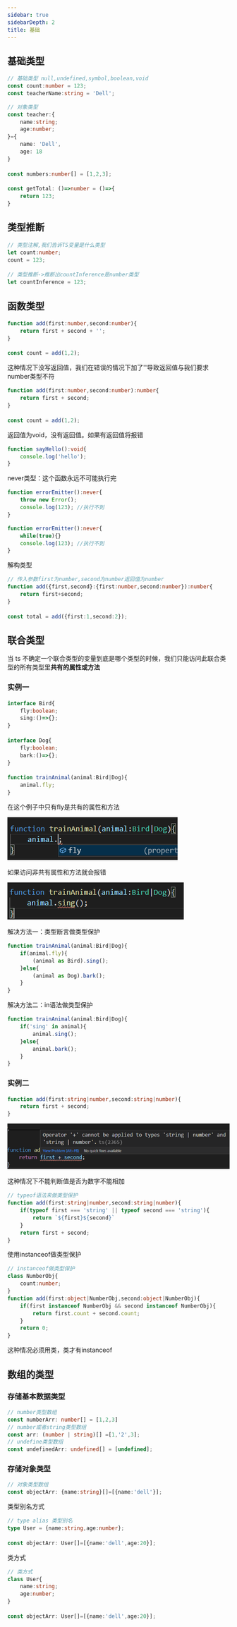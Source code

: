 ```yaml
---
sidebar: true
sidebarDepth: 2
title: 基础
---
```


## 基础类型

```typescript
// 基础类型 null,undefined,symbol,boolean,void
const count:number = 123;
const teacherName:string = 'Dell';
```

```typescript
// 对象类型
const teacher:{
    name:string;
    age:number;
}={
    name: 'Dell',
    age: 18
}

const numbers:number[] = [1,2,3];

const getTotal: ()=>number = ()=>{
    return 123;
}
```

## 类型推断

```typescript
// 类型注解,我们告诉TS变量是什么类型
let count:number;
count = 123;

// 类型推断->推断出countInference是number类型
let countInference = 123;
```

## 函数类型

```typescript
function add(first:number,second:number){
    return first + second + '';
}

const count = add(1,2);
```

这种情况下没写返回值，我们在错误的情况下加了''导致返回值与我们要求number类型不符

```typescript
function add(first:number,second:number):number{
    return first + second;
}

const count = add(1,2);
```

返回值为void，没有返回值。如果有返回值将报错

```typescript
function sayHello():void{
    console.log('hello');
}
```

never类型：这个函数永远不可能执行完

```typescript
function errorEmitter():never{
    throw new Error();
    console.log(123); //执行不到
}
```

```typescript
function errorEmitter():never{
    while(true){}
    console.log(123); //执行不到
}
```

解构类型

```typescript
// 传入参数first为number,second为number返回值为number
function add({first,second}:{first:number,second:number}):number{
    return first+second;
}

const total = add({first:1,second:2});
```

## 联合类型

 当 ts 不确定一个联合类型的变量到底是哪个类型的时候，我们只能访问此联合类型的所有类型里**共有的属性或方法**

### 实例一

```ts
interface Bird{
    fly:boolean;
    sing:()=>{};
}

interface Dog{
    fly:boolean;
    bark:()=>{};
}

function trainAnimal(animal:Bird|Dog){
    animal.fly;
}
```

在这个例子中只有fly是共有的属性和方法

![1622302387209](./assess/1622302387209.png)

如果访问非共有属性和方法就会报错

![1622302464985](./assess/1622302464985.png)

解决方法一：类型断言做类型保护

```typescript
function trainAnimal(animal:Bird|Dog){
    if(animal.fly){
        (animal as Bird).sing();
    }else{
        (animal as Dog).bark();
    }
}
```

解决方法二：in语法做类型保护

```typescript
function trainAnimal(animal:Bird|Dog){
    if('sing' in animal){
        animal.sing();
    }else{
        animal.bark();
    }
}
```

### 实例二

```typescript
function add(first:string|number,second:string|number){
    return first + second;
}
```

![1622303049864](./assess/1622303049864.png)

这种情况下不能判断值是否为数字不能相加

```typescript
// typeof语法来做类型保护
function add(first:string|number,second:string|number){
    if(typeof first === 'string' || typeof second === 'string'){
        return `${first}${second}`
    }
    return first + second;
}
```

使用instanceof做类型保护

```typescript
// instanceof做类型保护
class NumberObj{
    count:number;
}
function add(first:object|NumberObj,second:object|NumberObj){
    if(first instanceof NumberObj && second instanceof NumberObj){
        return first.count + second.count;
    }
    return 0;
}
```

这种情况必须用类，类才有instanceof

## 数组的类型

### 存储基本数据类型

```typescript
// number类型数组
const numberArr: number[] = [1,2,3]
// number或者string类型数组
const arr: (number | string)[] =[1,'2',3];
// undefine类型数组
const undefinedArr: undefined[] = [undefined];
```

### 存储对象类型

```typescript
// 对象类型数组
const objectArr: {name:string}[]=[{name:'dell'}];
```

类型别名方式

```typescript
// type alias 类型别名
type User = {name:string,age:number};

const objectArr: User[]=[{name:'dell',age:20}];
```

类方式

```typescript
// 类方式
class User{
    name:string;
    age:number;
}

const objectArr: User[]=[{name:'dell',age:20}];
```

